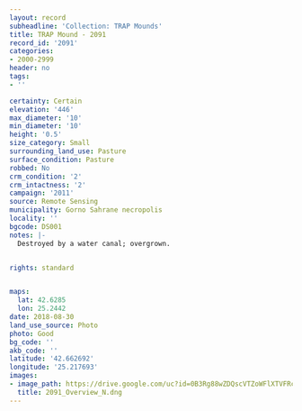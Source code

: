 ```yaml
---
layout: record
subheadline: 'Collection: TRAP Mounds'
title: TRAP Mound - 2091
record_id: '2091'
categories:
- 2000-2999
header: no
tags:
- ''

certainty: Certain
elevation: '446'
max_diameter: '10'
min_diameter: '10'
height: '0.5'
size_category: Small
surrounding_land_use: Pasture
surface_condition: Pasture
robbed: No
crm_condition: '2'
crm_intactness: '2'
campaign: '2011'
source: Remote Sensing
municipality: Gorno Sahrane necropolis
locality: ''
bgcode: DS001
notes: |-
  Destroyed by a water canal; overgrown.


rights: standard


maps:
  lat: 42.6285
  lon: 25.2442
date: 2018-08-30
land_use_source: Photo
photo: Good
bg_code: ''
akb_code: ''
latitude: '42.662692'
longitude: '25.217693'
images:
- image_path: https://drive.google.com/uc?id=0B3Rg88wZDQscVTZoWFlXTVFRcEk
  title: 2091_Overview_N.dng
---
```


